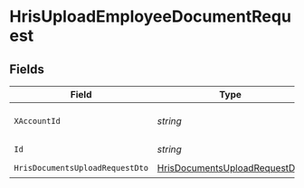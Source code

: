 # HrisUploadEmployeeDocumentRequest


## Fields

| Field                                                                                     | Type                                                                                      | Required                                                                                  | Description                                                                               |
| ----------------------------------------------------------------------------------------- | ----------------------------------------------------------------------------------------- | ----------------------------------------------------------------------------------------- | ----------------------------------------------------------------------------------------- |
| `XAccountId`                                                                              | *string*                                                                                  | :heavy_check_mark:                                                                        | The account identifier                                                                    |
| `Id`                                                                                      | *string*                                                                                  | :heavy_check_mark:                                                                        | N/A                                                                                       |
| `HrisDocumentsUploadRequestDto`                                                           | [HrisDocumentsUploadRequestDto](../../Models/Components/HrisDocumentsUploadRequestDto.md) | :heavy_check_mark:                                                                        | N/A                                                                                       |